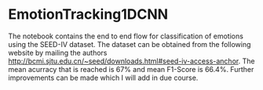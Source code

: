 # EmotionTracking1DCNN
The notebook contains the end to end flow for classification of emotions using the SEED-IV dataset. The dataset can be obtained from the following website by mailing the authors http://bcmi.sjtu.edu.cn/~seed/downloads.html#seed-iv-access-anchor. The mean acurracy that is reached is 67% and mean F1-Score is 66.4%. Further improvements can be made which I will add in due course.
